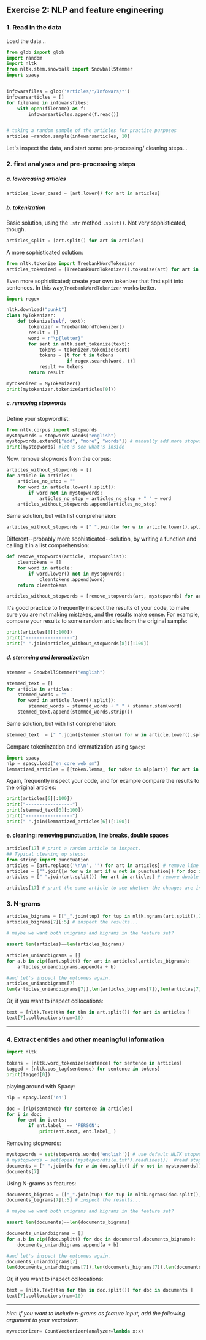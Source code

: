 
## Exercise 2: NLP and feature engineering

### 1. Read in the data

Load the data...

```python
from glob import glob
import random
import nltk
from nltk.stem.snowball import SnowballStemmer
import spacy


infowarsfiles = glob('articles/*/Infowars/*')
infowarsarticles = []
for filename in infowarsfiles:
    with open(filename) as f:
        infowarsarticles.append(f.read())


# taking a random sample of the articles for practice purposes
articles =random.sample(infowarsarticles, 10)
```

Let's inspect the data, and start some pre-processing/ cleaning steps...

### 2. first analyses and pre-processing steps

##### a. lowercasing articles

```python
articles_lower_cased = [art.lower() for art in articles]
```
##### b. tokenization

Basic solution, using the `.str` method `.split()`. Not very sophisticated, though.

```python
articles_split = [art.split() for art in articles]
```

A more sophisticated solution:

```python
from nltk.tokenize import TreebankWordTokenizer
articles_tokenized = [TreebankWordTokenizer().tokenize(art) for art in articles ]
```

Even more sophisticated; create your own tokenizer that first split into sentences. In this way,`TreebankWordTokenizer` works better.

```python
import regex

nltk.download("punkt")
class MyTokenizer:
    def tokenize(self, text):
        tokenizer = TreebankWordTokenizer()
        result = []
        word = r"\p{letter}"
        for sent in nltk.sent_tokenize(text):
            tokens = tokenizer.tokenize(sent)    
            tokens = [t for t in tokens
                      if regex.search(word, t)]
            result += tokens
        return result

mytokenizer = MyTokenizer()
print(mytokenizer.tokenize(articles[0]))
```

##### c. removing stopwords

Define your stopwordlist:

```python
from nltk.corpus import stopwords
mystopwords = stopwords.words("english")
mystopwords.extend(["add", "more", "words"]) # manually add more stopwords to your list if needed
print(mystopwords) #let's see what's inside
```

Now, remove stopwords from the corpus:

```python
articles_without_stopwords = []
for article in articles:
    articles_no_stop = ""
    for word in article.lower().split():
        if word not in mystopwords:
            articles_no_stop = articles_no_stop + " " + word
    articles_without_stopwords.append(articles_no_stop)
```

Same solution, but with list comprehension:

```python
articles_without_stopwords = [" ".join([w for w in article.lower().split() if w not in mystopwords]) for article in articles]
```

Different--probably more sophisticated--solution, by writing a function and calling it in a list comprehension:

```python
def remove_stopwords(article, stopwordlist):
    cleantokens = []
    for word in article:
        if word.lower() not in mystopwords:
            cleantokens.append(word)
    return cleantokens

articles_without_stopwords = [remove_stopwords(art, mystopwords) for art in articles_tokenized]
```

It's good practice to frequently inspect the results of your code, to make sure you are not making mistakes, and the results make sense. For example, compare your results to some random articles from the original sample:

```python
print(articles[8][:100])
print("-----------------")
print(" ".join(articles_without_stopwords[8])[:100])
```

##### d. stemming and lemmatization

```python
stemmer = SnowballStemmer("english")

stemmed_text = []
for article in articles:
    stemmed_words = ""
    for word in article.lower().split():
        stemmed_words = stemmed_words + " " + stemmer.stem(word)
    stemmed_text.append(stemmed_words.strip())
```

Same solution, but with list comprehension:

```python
stemmed_text  = [" ".join([stemmer.stem(w) for w in article.lower().split()]) for article in articles]
```

Compare tokeninzation and lemmatization using `Spacy`:

```python
import spacy
nlp = spacy.load("en_core_web_sm")
lemmatized_articles = [[token.lemma_ for token in nlp(art)] for art in articles]
```

Again, frequently inspect your code, and for example compare the results to the original articles:

```python
print(articles[6][:100])
print("-----------------")
print(stemmed_text[6][:100])
print("-----------------")
print(" ".join(lemmatized_articles[6])[:100])
```


#### e. cleaning: removing punctuation, line breaks, double spaces

```python
articles[17] # print a random article to inspect.
## Typical cleaning up steps:
from string import punctuation
articles = [art.replace('\n\n', '') for art in articles] # remove line breaks
articles = ["".join([w for w in art if w not in punctuation]) for doc in articles] # remove punctuation
articles = [" ".join(art.split()) for art in articles] # remove double spaces by splitting the strings into words and joining these words again

articles[17] # print the same article to see whether the changes are in line with what you want
```

### 3. N-grams

```python
articles_bigrams = [["_".join(tup) for tup in nltk.ngrams(art.split(),2)] for art in articles] # creates bigrams
articles_bigrams[7][:5] # inspect the results...

# maybe we want both unigrams and bigrams in the feature set?

assert len(articles)==len(articles_bigrams)

articles_uniandbigrams = []
for a,b in zip([art.split() for art in articles],articles_bigrams):
    articles_uniandbigrams.append(a + b)

#and let's inspect the outcomes again.
articles_uniandbigrams[7]
len(articles_uniandbigrams[7]),len(articles_bigrams[7]),len(articles[7].split())
```

Or, if you want to inspect collocations:

```python
text = [nltk.Text(tkn for tkn in art.split()) for art in articles ]
text[7].collocations(num=10)
```

----------

### 4. Extract entities and other meaningful information

```Python
import nltk

tokens = [nltk.word_tokenize(sentence) for sentence in articles]
tagged = [nltk.pos_tag(sentence) for sentence in tokens]
print(tagged[0])
```

playing around with Spacy:

```python
nlp = spacy.load('en')

doc = [nlp(sentence) for sentence in articles]
for i in doc:
    for ent in i.ents:
        if ent.label_ == 'PERSON':
            print(ent.text, ent.label_ )

```          








Removing stopwords:

```python
mystopwords = set(stopwords.words('english')) # use default NLTK stopword list; alternatively:
# mystopwords = set(open('mystopwordfile.txt').readlines())  #read stopword list from a textfile with one stopword per line
documents = [" ".join([w for w in doc.split() if w not in mystopwords]) for doc in documents]
documents[7]
```

Using N-grams as features:

```python
documents_bigrams = [["_".join(tup) for tup in nltk.ngrams(doc.split(),2)] for doc in documents] # creates bigrams
documents_bigrams[7][:5] # inspect the results...

# maybe we want both unigrams and bigrams in the feature set?

assert len(documents)==len(documents_bigrams)

documents_uniandbigrams = []
for a,b in zip([doc.split() for doc in documents],documents_bigrams):
    documents_uniandbigrams.append(a + b)

#and let's inspect the outcomes again.
documents_uniandbigrams[7]
len(documents_uniandbigrams[7]),len(documents_bigrams[7]),len(documents[7].split())
```

Or, if you want to inspect collocations:

```python
text = [nltk.Text(tkn for tkn in doc.split()) for doc in documents ]
text[7].collocations(num=10)
```

----


*hint: if you want to include n-grams as feature input, add the following argument to your vectorizer:*

```python
myvectorizer= CountVectorizer(analyzer=lambda x:x)
```
